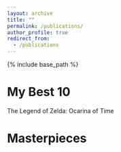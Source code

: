 ```yaml
---
layout: archive
title: ""
permalink: /publications/
author_profile: true
redirect_from:
  - /publications
---
```


{% include base_path %}


My Best 10
======

The Legend of Zelda: Ocarina of Time

Masterpieces
=====






